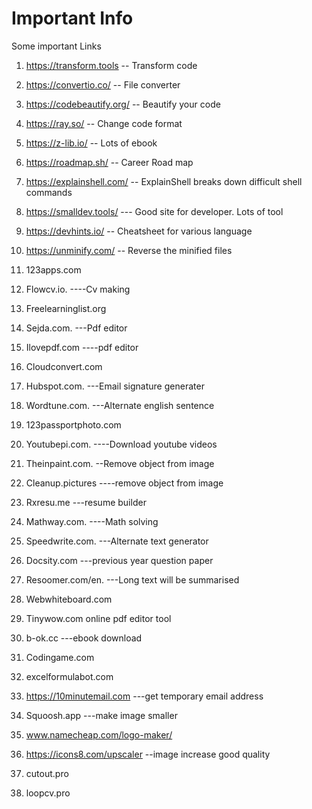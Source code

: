 # Important Info
Some important Links
1. https://transform.tools  -- Transform code
2. https://convertio.co/  -- File converter
3. https://codebeautify.org/  -- Beautify your code
4. https://ray.so/   -- Change code format
5. https://z-lib.io/  -- Lots of ebook
6. https://roadmap.sh/  -- Career Road map
7. https://explainshell.com/  -- ExplainShell breaks down difficult shell commands
8. https://smalldev.tools/  --- Good site for developer. Lots of tool
9. https://devhints.io/  -- Cheatsheet for various language
10. https://unminify.com/  -- Reverse the minified files



1. 123apps.com
2. Flowcv.io. ----Cv making
3. Freelearninglist.org
4. Sejda.com.  ---Pdf editor
5. Ilovepdf.com ----pdf editor 
6. Cloudconvert.com
7. Hubspot.com. ---Email signature generater
8. Wordtune.com.  ---Alternate english sentence
9. 123passportphoto.com
10. Youtubepi.com.  ----Download youtube videos
11. Theinpaint.com.  --Remove object from image
12. Cleanup.pictures ----remove object from image
13. Rxresu.me ---resume builder
14. Mathway.com.  ----Math solving
15. Speedwrite.com. ---Alternate text generator
16. Docsity.com ---previous year question paper
17. Resoomer.com/en.  ---Long text will be summarised
18. Webwhiteboard.com
19. Tinywow.com online pdf editor tool
20. b-ok.cc ---ebook download 
21. Codingame.com 
22. excelformulabot.com
23. https://10minutemail.com ---get temporary email address 
24. Squoosh.app ---make image smaller
25. www.namecheap.com/logo-maker/
26. https://icons8.com/upscaler --image increase good quality 
27. cutout.pro
28. loopcv.pro
